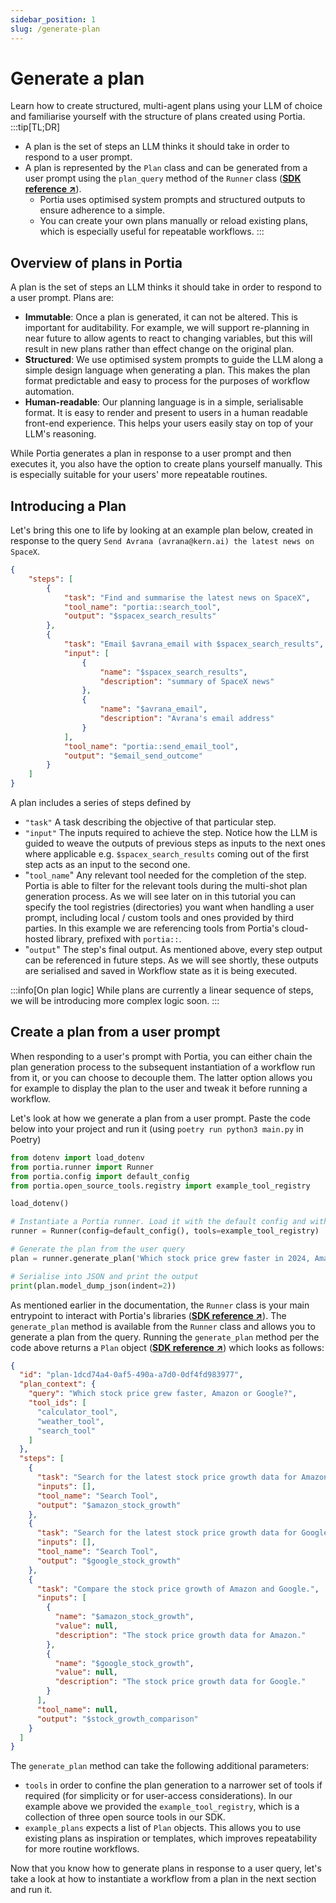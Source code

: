 ```yaml
---
sidebar_position: 1
slug: /generate-plan
---
```


# Generate a plan
Learn how to create structured, multi-agent plans using your LLM of choice and familiarise yourself with the structure of plans created using Portia.
:::tip[TL;DR]
- A plan is the set of steps an LLM thinks it should take in order to respond to a user prompt.
- A plan is represented by the `Plan` class and can be generated from a user prompt using the `plan_query` method of the `Runner` class (<a href="/SDK/portia/runner" target="_blank">**SDK reference ↗**</a>).
    - Portia uses optimised system prompts and structured outputs to ensure adherence to a simple.
    - You can create your own plans manually or reload existing plans, which is especially useful for repeatable workflows.
:::

## Overview of plans in Portia
A plan is the set of steps an LLM thinks it should take in order to respond to a user prompt. Plans are:
- **Immutable**: Once a plan is generated, it can not be altered. This is important for auditability. For example, we will support re-planning in near future to allow agents to react to changing variables, but this will result in new plans rather than effect change on the original plan.
- **Structured**: We use optimised system prompts to guide the LLM along a simple design language when generating a plan. This makes the plan format predictable and easy to process for the purposes of workflow automation.
- **Human-readable**: Our planning language is in a simple, serialisable format. It is easy to render and present to users in a human readable front-end experience. This helps your users easily stay on top of your LLM's reasoning.

While Portia generates a plan in response to a user prompt and then executes it, you also have the option to create plans yourself manually. This is especially suitable for your users' more repeatable routines.

## Introducing a Plan
Let's bring this one to life by looking at an example plan below, created in response to the query `Send Avrana (avrana@kern.ai) the latest news on SpaceX`.
```json title="plan.json"
{
    "steps": [
        {
            "task": "Find and summarise the latest news on SpaceX",
            "tool_name": "portia::search_tool",
            "output": "$spacex_search_results"
        },
        {
            "task": "Email $avrana_email with $spacex_search_results",
            "input": [
                {
                    "name": "$spacex_search_results",
                    "description": "summary of SpaceX news"
                },
                {
                    "name": "$avrana_email",
                    "description": "Avrana's email address"                    
                }
            ],
            "tool_name": "portia::send_email_tool",
            "output": "$email_send_outcome"
        }
    ]
}
```

A plan includes a series of steps defined by 
- `"task"` A task describing the objective of that particular step.
- `"input"` The inputs required to achieve the step. Notice how the LLM is guided to weave the outputs of previous steps as inputs to the next ones where applicable e.g. `$spacex_search_results` coming out of the first step acts as an input to the second one.
- "`tool_name`" Any relevant tool needed for the completion of the step. Portia is able to filter for the relevant tools during the multi-shot plan generation process. As we will see later on in this tutorial you can specify the tool registries (directories) you want when handling a user prompt, including local / custom tools and ones provided by third parties. In this example we are referencing tools from Portia's cloud-hosted library, prefixed with `portia::`. 
- "`output`" The step's final output. As mentioned above, every step output can be referenced in future steps. As we will see shortly, these outputs are serialised and saved in Workflow state as it is being executed.

:::info[On plan logic]
While plans are currently a linear sequence of steps, we will be introducing more complex logic soon.
:::

## Create a plan from a user prompt
When responding to a user's prompt with Portia, you can either chain the plan generation process to the subsequent instantiation of a workflow run from it, or you can choose to decouple them. The latter option allows you for example to display the plan to the user and tweak it before running a workflow.

Let's look at how we generate a plan from a user prompt. Paste the code below into your project and run it (using `poetry run python3 main.py` in Poetry)
```python title="main.py"
from dotenv import load_dotenv
from portia.runner import Runner
from portia.config import default_config
from portia.open_source_tools.registry import example_tool_registry

load_dotenv()

# Instantiate a Portia runner. Load it with the default config and with the example tools.
runner = Runner(config=default_config(), tools=example_tool_registry)

# Generate the plan from the user query
plan = runner.generate_plan('Which stock price grew faster in 2024, Amazon or Google?')

# Serialise into JSON and print the output
print(plan.model_dump_json(indent=2))
```

As mentioned earlier in the documentation, the `Runner` class is your main entrypoint to interact with Portia's libraries (<a href="/SDK/portia/runner" target="_blank">**SDK reference ↗**</a>). The `generate_plan` method is available from the `Runner` class and allows you to generate a plan from the query. Running the `generate_plan` method per the code above returns a `Plan` object (<a href="/SDK/portia/plan" target="_blank">**SDK reference ↗**</a>) which looks as follows:
```json title="plan.json"
{
  "id": "plan-1dcd74a4-0af5-490a-a7d0-0df4fd983977",
  "plan_context": {
    "query": "Which stock price grew faster, Amazon or Google?",
    "tool_ids": [
      "calculator_tool",
      "weather_tool",
      "search_tool"
    ]
  },
  "steps": [
    {
      "task": "Search for the latest stock price growth data for Amazon.",
      "inputs": [],
      "tool_name": "Search Tool",
      "output": "$amazon_stock_growth"
    },
    {
      "task": "Search for the latest stock price growth data for Google.",
      "inputs": [],
      "tool_name": "Search Tool",
      "output": "$google_stock_growth"
    },
    {
      "task": "Compare the stock price growth of Amazon and Google.",
      "inputs": [
        {
          "name": "$amazon_stock_growth",
          "value": null,
          "description": "The stock price growth data for Amazon."
        },
        {
          "name": "$google_stock_growth",
          "value": null,
          "description": "The stock price growth data for Google."
        }
      ],
      "tool_name": null,
      "output": "$stock_growth_comparison"
    }
  ]
}
```

The `generate_plan` method can take the following additional parameters:
- `tools` in order to confine the plan generation to a narrower set of tools if required (for simplicity or for user-access considerations). In our example above we provided the `example_tool_registry`, which is a collection of three open source tools in our SDK.
- `example_plans` expects a list of `Plan` objects. This allows you to use existing plans as inspiration or templates, which improves repeatability for more routine workflows.

Now that you know how to generate plans in response to a user query, let's take a look at how to instantiate a workflow from a plan in the next section and run it.

